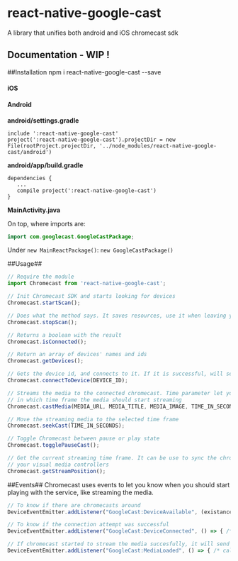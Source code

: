 # react-native-google-cast

A library that unifies both android and iOS chromecast sdk

## Documentation - WIP !

##Installation
npm i react-native-google-cast --save

#### iOS


#### Android

**android/settings.gradle**
```
include ':react-native-google-cast'
project(':react-native-google-cast').projectDir = new File(rootProject.projectDir, '../node_modules/react-native-google-cast/android')
```

**android/app/build.gradle**
```
dependencies {
   ...
   compile project(':react-native-google-cast')
}
```

**MainActivity.java**

On top, where imports are:
```java
import com.googlecast.GoogleCastPackage;
```

Under `new MainReactPackage()`:
`new GoogleCastPackage()`

##Usage##
```js
// Require the module
import Chromecast from 'react-native-google-cast';

// Init Chromecast SDK and starts looking for devices
Chromecast.startScan();

// Does what the method says. It saves resources, use it when leaving your current view
Chromecast.stopScan();

// Returns a boolean with the result
Chromecast.isConnected();

// Return an array of devices' names and ids
Chromecast.getDevices();

// Gets the device id, and connects to it. If it is successful, will send a broadcast
Chromecast.connectToDevice(DEVICE_ID);

// Streams the media to the connected chromecast. Time parameter let you choose
// in which time frame the media should start streaming
Chromecast.castMedia(MEDIA_URL, MEDIA_TITLE, MEDIA_IMAGE, TIME_IN_SECONDS);

// Move the streaming media to the selected time frame
Chromecast.seekCast(TIME_IN_SECONDS);

// Toggle Chromecast between pause or play state
Chromecast.togglePauseCast();

// Get the current streaming time frame. It can be use to sync the chromecast to
// your visual media controllers
Chromecast.getStreamPosition();

```
##Events##
Chromecast uses events to let you know when you should start playing with the service, like streaming the media.
```js
// To know if there are chromecasts around
DeviceEventEmitter.addListener("GoogleCast:DeviceAvailable", (existance) => console.log(existance.device_available));

// To know if the connection attempt was successful
DeviceEventEmitter.addListener("GoogleCast:DeviceConnected", () => { /* callback */ });

// If chromecast started to stream the media succesfully, it will send this event
DeviceEventEmitter.addListener("GoogleCast:MediaLoaded", () => { /* callback */ });
